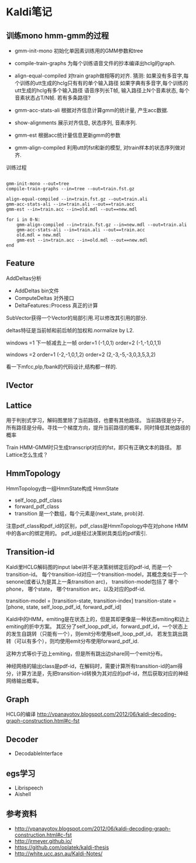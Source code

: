 # Kaldi笔记
## 训练mono hmm-gmm的过程

* gmm-init-mono 初始化单因素训练用的GMM参数和tree
* compile-train-graphs 为每个训练语音文件的抄本编译出hclg的graph.

* align-equal-compiled 对train graph做相等的对齐.
猜测:
如果没有多音字,每个训练的utt生成的hclg只有有的单个输入路径 
如果字典有多音字,每个训练的utt生成的hclg有多个输入路径 
语音序列长T帧, 输入路径上N个音素状态, 每个音素状态占T/N帧.
若有多条路径?

* gmm-acc-stats-ali
根据对齐信息计算gmm的统计量, 产生acc数据.

* show-alignments 展示对齐信息, 状态序列, 音素序列.

* gmm-est
根据acc统计量信息更新gmm的参数

* gmm-align-compiled 利用utt的fst和新的模型, 对train样本的状态序列做对齐.


训练过程
```

gmm-init-mono --out=tree
compile-train-graphs --in=tree --out=train.fst.gz

align-equal-compiled --in=train.fst.gz --out=train.ali
gmm-acc-stats-ali --in=train.ali --out==train.acc
gmm-est --in=train.acc --in=old.mdl --out==new.mdl

for i in 0-N:
    gmm-align-compiled --in=train.fst.gz --in=new.mdl --out=train.ali
    gmm-acc-stats-ali --in=train.ali --out==train.acc
    old.mdl = new.mdl
    gmm-est --in=train.acc --in=old.mdl --out==new.mdl
end
```




## Feature

AddDeltas分析
* AddDeltas  bin文件
* ComputeDeltas 对外接口
* DeltaFeatures::Process 真正的计算

SubVector获得一个Vector的局部引用.可以修改其引用的部分.

deltas特征是当前帧和前后帧的加权和.normalize by L2.

windows =1 下一帧减去上一帧
order=1 (-1,0,1)
order=2 (-1,-1,0,1,1) 

windows =2 
order=1 (-2,-1,0,1,2)
order=2 (2,-3,-5,-3,0,3,5,3,2) 

看一下mfcc,plp,fbank的代码设计,结构都一样的.

## IVector

## Lattice

用于判别式学习，解码图里除了当前路径，也要有其他路径。
当前路径是分子，所有路径是分母。寻找一个梯度方向，提升当前路径的概率，同时降低其他路径的概率

Train HMM-GMM时只生成transcript对应的fst，即只有正确文本的路径。
那Lattice怎么生成？

## HmmTopology
HmmTopology由一组HmmState构成
HmmState
* self_loop_pdf_class 
* forward_pdf_class 
* transition 是一个数组，每个元素是(next_state, prob)对.

注意pdf_class和pdf_id的区别，pdf_class是HmmTopology中在对phone HMM中的各arc的绑定用的。
pdf_id是经过决策树具类后的pdf索引.


## Transition-id

Kaldi里HCLG解码图的input label并不是决策树绑定后的pdf-id, 而是一个transition-id。
每个transition-id对应一个transition-model，其概念类似于一个senone(或者认为是其上一条transition arc)，
transition-model包括了 哪个phone， 哪个state， 哪个transition arc，以及对应的pdf-id.

transition-model = [transition-state, transition-index]
transition-state = [phone, state, self_loop_pdf_id, forward_pdf_id]

Kaldi中的HMM，emiting是在状态上的，但是其却更像是一种状态emiting和边上emiting的折中方案。
其区分了self_loop_pdf_id，forward_pdf_id，一个状态上的发生自跳转（只能有一个），则emit分布使用self_loop_pdf_id，
若发生跳出跳转（可以有多个），则均使用emit分布使用forward_pdf_id.

这种方式等价于边上emiting，但是所有跳出边share同一个emit分布。

神经网络的输出class是pdf-id，在解码时，需要计算所有transition-id的am得分，计算方法是，先把transition-id转换为其对应的pdf-id，然后获取对应的神经网络输出概率。

## Graph
HCLG的编译 http://vpanayotov.blogspot.com/2012/06/kaldi-decoding-graph-construction.html#c-fst

## Decoder

* DecodableInterface

## egs学习
* Librispeech
* Aishell
## 参考资料

* http://vpanayotov.blogspot.com/2012/06/kaldi-decoding-graph-construction.html#c-fst
* http://jrmeyer.github.io/
* https://github.com/oplatek/kaldi-thesis
* http://white.ucc.asn.au/Kaldi-Notes/


